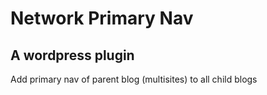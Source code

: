 # Network Primary Nav
## A wordpress plugin
Add primary nav of parent blog (multisites) to all child blogs
